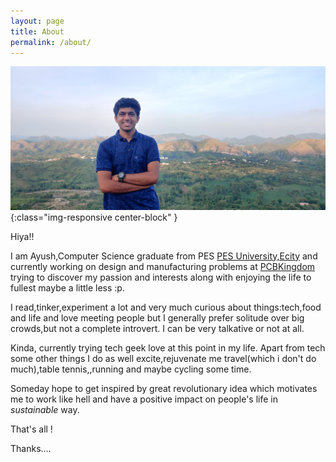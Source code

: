 ```yaml
---
layout: page
title: About
permalink: /about/
---
```



![](/assets/images/profile.jpg){:class="img-responsive center-block" }<br>
<div style="margin-left:60px"></div>

Hiya!!

I am Ayush,Computer Science graduate from PES [PES University,Ecity](https://pesitsouth.pes.edu/) and currently working on design and manufacturing problems at [PCBKingdom](https://pcbkingdom.com) trying to discover my passion and interests along with enjoying the life to fullest maybe a little less :p.

I read,tinker,experiment a lot  and very much curious about things:tech,food and life and love meeting people but I generally prefer solitude over big crowds,but not a complete introvert. I can be very talkative or not at all.

Kinda, currently trying tech geek love at this point in my life. Apart from tech some other things I do as well excite,rejuvenate me travel(which i don't do much),table tennis,,running and maybe cycling some time.

Someday hope to get inspired by great revolutionary idea which motivates me to work like hell and have a positive impact on people's life in *sustainable* way.

That's all !

Thanks....
